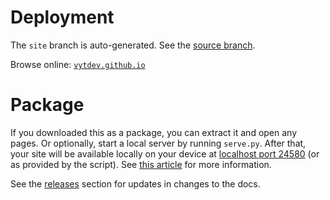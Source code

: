 # Deployment

The `site` branch is auto-generated. See the [source branch](https://github.com/vytdev/vytdev.github.io/tree/master).

Browse online: [`vytdev.github.io`](https://vytdev.github.io)

# Package

If you downloaded this as a package, you can extract it and open any pages. Or
optionally, start a local server by running `serve.py`. After that, your site will
be available locally on your device at [localhost port 24580](http://localhost:24580)
(or as provided by the script). See [this article](https://vytdev.github.io/downloading)
for more information.

See the [releases](https://github.com/vytdev/vytdev.github.io/releases) section
for updates in changes to the docs.
